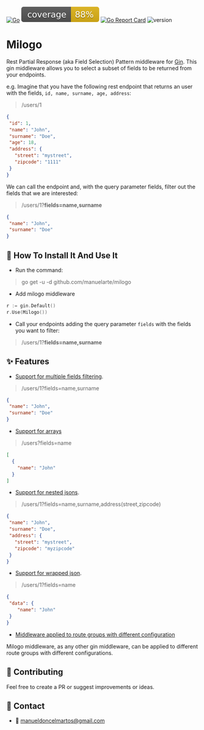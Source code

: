 [![Go](https://github.com/manuelarte/milogo/actions/workflows/go.yml/badge.svg)](https://github.com/manuelarte/milogo/actions/workflows/go.yml)
![coverage](https://raw.githubusercontent.com/manuelarte/milogo/badges/.badges/main/coverage.svg)
[![Go Report Card](https://goreportcard.com/badge/github.com/manuelarte/milogo)](https://goreportcard.com/report/github.com/manuelarte/milogo)
![version](https://img.shields.io/github/v/release/manuelarte/milogo)
# Milogo
Rest Partial Response (aka Field Selection) Pattern middleware for [Gin](https://gin-gonic.com/). This gin middleware allows you to select a subset of fields to be returned from your endpoints.

e.g. Imagine that you have the following rest endpoint that returns an user with the fields, `id, name, surname, age, address`:
> /users/1
```json
{
 "id": 1,
 "name": "John",
 "surname": "Doe",
 "age": 18,
 "address": {
   "street": "mystreet",
   "zipcode": "1111"
 }
}
```
We can call the endpoint and, with the query parameter fields, filter out the fields that we are interested:
> /users/1?**fields=name,surname**
```json
{
 "name": "John",
 "surname": "Doe"
}
```

## 📝 How To Install It And Use It

- Run the command:

> go get -u -d github.com/manuelarte/milogo

- Add milogo middleware
```go
r := gin.Default()
r.Use(Milogo())
```

- Call your endpoints adding the query parameter `fields` with the fields you want to filter:

> /users/1?**fields=name,surname**


## ✨ Features

- [Support for multiple fields filtering](./examples/simple). 

> /users/1?fields=name,surname
```json
{
 "name": "John",
 "surname": "Doe"
}
```

- [Support for arrays](./examples/simple-array)

> /users?fields=name
```json
[
  {
    "name": "John"
  }
]
```

- [Support for nested jsons](./examples/nested).

> /users/1?fields=name,surname,address(street,zipcode)
```json
{
 "name": "John",
 "surname": "Doe",
 "address": {
   "street": "mystreet",
   "zipcode": "myzipcode"
 }
}
```

- [Support for wrapped json](./examples/wrapped). 
> /users/1?fields=name
```json
{
 "data": {
    "name": "John"
 }
}
```

- [Middleware applied to route groups with different configuration](./example/routeGroups)

Milogo middleware, as any other gin middleware, can be applied to different route groups with different configurations.

## 🤝 Contributing

Feel free to create a PR or suggest improvements or ideas.

## 🔗 Contact

- 📧 manueldoncelmartos@gmail.com
